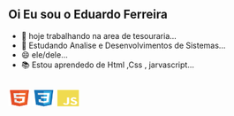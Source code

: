 ## Oi Eu sou o Eduardo Ferreira 

- 🔭 hoje trabalhando na area de tesouraria... 
- 🌱 Estudando Analise e Desenvolvimentos de Sistemas...
- 😄 ele/dele...
- 📚 Estou aprendedo de Html ,Css , jarvascript...
<div style="display: inline_block"><br>
  <img align="center" alt="Rafa-HTML" height="30" width="40" src="https://raw.githubusercontent.com/devicons/devicon/master/icons/html5/html5-original.svg">
  <img align="center" alt="Rafa-CSS" height="30" width="40" src="https://raw.githubusercontent.com/devicons/devicon/master/icons/css3/css3-original.svg">
  <img align="center" alt="Rafa-Js" height="30" width="40" src="https://raw.githubusercontent.com/devicons/devicon/master/icons/javascript/javascript-plain.svg">
</div>

